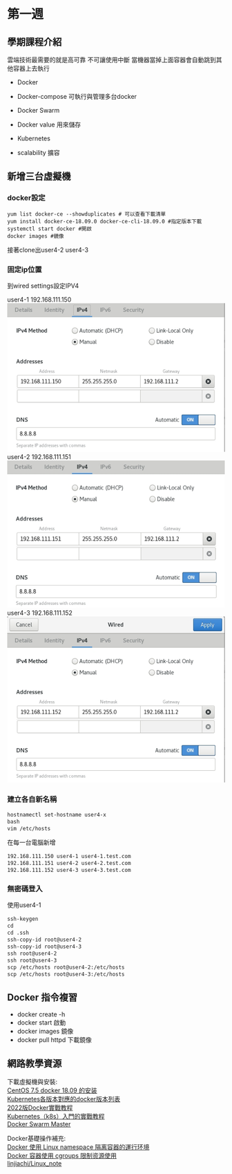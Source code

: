 # 第一週

## 學期課程介紹
雲端技術最需要的就是高可靠 不可讓使用中斷 當機器當掉上面容器會自動跳到其他容器上去執行 

* Docker
* Docker-compose 可執行與管理多台docker
* Docker Swarm 
* Docker value 用來儲存
* Kubernetes


* scalability 擴容 


## 新增三台虛擬機

### docker設定

    yum list docker-ce --showduplicates # 可以查看下載清單
    yum install docker-ce-18.09.0 docker-ce-cli-18.09.0 #指定版本下載
    systemctl start docker #開啟
    docker images #鏡像

接著clone出user4-2 user4-3

### 固定ip位置
到wired settings設定IPV4  

user4-1 192.168.111.150
<img src="./pic/1662434642617.jpg">
user4-2 192.168.111.151
<img src="./pic/1662434665348.jpg">
user4-3 192.168.111.152
<img src="./pic/1662434680964.jpg">


### 建立各自新名稱

    hostnamectl set-hostname user4-x
    bash
    vim /etc/hosts
    
在每一台電腦新增

    192.168.111.150 user4-1 user4-1.test.com
    192.168.111.151 user4-2 user4-2.test.com
    192.168.111.152 user4-3 user4-3.test.com


### 無密碼登入
使用user4-1

    ssh-keygen
    cd
    cd .ssh
    ssh-copy-id root@user4-2
    ssh-copy-id root@user4-3
    ssh root@user4-2
    ssh root@user4-3
    scp /etc/hosts root@user4-2:/etc/hosts
    scp /etc/hosts root@user4-3:/etc/hosts


## Docker 指令複習

* docker create -h
* docker start 啟動
* docker images 鏡像
* docker pull httpd 下載鏡像


## 網路教學資源
下載虛擬機與安裝:  
[CentOS 7.5 docker 18.09 的安装](https://blog.csdn.net/vkingnew/article/details/85241600)<br>
[Kubernetes各版本對應的docker版本列表](https://cxybb.com/article/M82_A1/98872734#google_vignette)<br>
[2022版Docker實戰教程](https://www.bilibili.com/video/BV1gr4y1U7CY?p=1&share_medium=android_i&share_plat=android&share_source=COPY&share_tag=s_i&timestamp=1659497359&unique_k=pLhuJqX)<br>
[Kubernetes（k8s）入門的實戰教程](https://www.bilibili.com/video/BV1GT4y1A756?p=1&share_medium=android_i&share_plat=android&share_source=COPY&share_tag=s_i&timestamp=1659497332&unique_k=WfurS8T)<br>
[Docker Swarm Master](https://www.bilibili.com/video/BV1cb411S7jw?p=1&share_medium=android_i&share_plat=android&share_source=COPY&share_tag=s_i&timestamp=1659497287&unique_k=EVeoovr)

Docker基礎操作補充:  
[Docker 使用 Linux namespace 隔离容器的運行环境](https://developer.aliyun.com/article/377862)<br>
[Docker 容器使用 cgroups 限制资源使用](https://www.cnblogs.com/sammyliu/p/5886833.html)<br>
[linjiachi/Linux_note](https://github.com/linjiachi/Linux_note/tree/master/109-1%20Docker)<br>